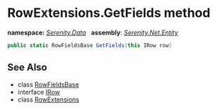 # RowExtensions.GetFields method
**namespace:** *[Serenity.Data](../../README.md#serenity.data-namespace)*   **assembly**: *[Serenity.Net.Entity](../../README.md)*

```csharp
public static RowFieldsBase GetFields(this IRow row)
```

## See Also

* class [RowFieldsBase](../RowFieldsBase.md)
* interface [IRow](../IRow.md)
* class [RowExtensions](../RowExtensions.md)